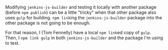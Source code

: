 Modifying `jenkins-js-builder` and testing it locally with another package (before `npm publish`)
can be a little "tricky" when that other package also uses `gulp` for building. `npm link`ing
the `jenkins-js-builder` package into the other package is not going to be enough.

For that reason, I (Tom Fennelly) have a local `npm link`ed copy of `gulp`. Then, I `npm link gulp`
in both `jenkins-js-builder` and the package I'm using to test.
